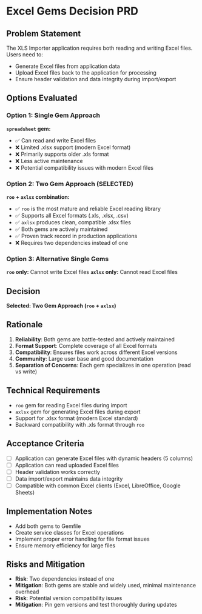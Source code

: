 # Excel Gems Decision PRD

## Problem Statement
The XLS Importer application requires both reading and writing Excel files. Users need to:
- Generate Excel files from application data
- Upload Excel files back to the application for processing
- Ensure header validation and data integrity during import/export

## Options Evaluated

### Option 1: Single Gem Approach
**`spreadsheet` gem:**
- ✅ Can read and write Excel files
- ❌ Limited .xlsx support (modern Excel format)
- ❌ Primarily supports older .xls format
- ❌ Less active maintenance
- ❌ Potential compatibility issues with modern Excel files

### Option 2: Two Gem Approach (SELECTED)
**`roo` + `axlsx` combination:**
- ✅ `roo` is the most mature and reliable Excel reading library
- ✅ Supports all Excel formats (.xls, .xlsx, .csv)
- ✅ `axlsx` produces clean, compatible .xlsx files
- ✅ Both gems are actively maintained
- ✅ Proven track record in production applications
- ❌ Requires two dependencies instead of one

### Option 3: Alternative Single Gems
**`roo` only:** Cannot write Excel files
**`axlsx` only:** Cannot read Excel files

## Decision
**Selected: Two Gem Approach (`roo` + `axlsx`)**

## Rationale
1. **Reliability**: Both gems are battle-tested and actively maintained
2. **Format Support**: Complete coverage of all Excel formats
3. **Compatibility**: Ensures files work across different Excel versions
4. **Community**: Large user base and good documentation
5. **Separation of Concerns**: Each gem specializes in one operation (read vs write)

## Technical Requirements
- `roo` gem for reading Excel files during import
- `axlsx` gem for generating Excel files during export
- Support for .xlsx format (modern Excel standard)
- Backward compatibility with .xls format through `roo`

## Acceptance Criteria
- [ ] Application can generate Excel files with dynamic headers (5 columns)
- [ ] Application can read uploaded Excel files
- [ ] Header validation works correctly
- [ ] Data import/export maintains data integrity
- [ ] Compatible with common Excel clients (Excel, LibreOffice, Google Sheets)

## Implementation Notes
- Add both gems to Gemfile
- Create service classes for Excel operations
- Implement proper error handling for file format issues
- Ensure memory efficiency for large files

## Risks and Mitigation
- **Risk**: Two dependencies instead of one
- **Mitigation**: Both gems are stable and widely used, minimal maintenance overhead
- **Risk**: Potential version compatibility issues
- **Mitigation**: Pin gem versions and test thoroughly during updates